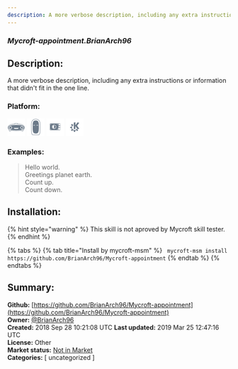 ```yaml
---
description: A more verbose description, including any extra instructions or
---
```


### _Mycroft-appointment.BrianArch96_  
## Description:  
A more verbose description, including any extra instructions or
information that didn't fit in the one line.  
  
### Platform:  
 ![Mark I](../.gitbook/assets/mark-1-icon.png)  ![Mark II](../.gitbook/assets/mark-2-icon.png)  ![Picroft](../.gitbook/assets/picroft-icon.png)  ![plasmoid](../.gitbook/assets/kde.png)   
### Examples:  
> Hello world.  
> Greetings planet earth.  
> Count up.  
> Count down.  
  
## Installation:  
{% hint style="warning" %}
This skill is not aproved by Mycroft skill tester.
{% endhint %}
    
{% tabs %}
{% tab title="Install by mycroft-msm" %}
``` mycroft-msm install https://github.com/BrianArch96/Mycroft-appointment```
{% endtab %}
  {% endtabs %}
    
## Summary:  
**Github:** [https://github.com/BrianArch96/Mycroft-appointment](https://github.com/BrianArch96/Mycroft-appointment)  
**Owner:** [@BrianArch96](https://github.com/BrianArch96)  
**Created:** 2018 Sep 28 10:21:08 UTC  **Last updated:** 2019 Mar 25 12:47:16 UTC  
**License:** Other  
**Market status:** [Not in Market](https://market.mycroft.ai/skill/)  
**Categories:** [ uncategorized ]   
